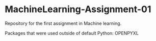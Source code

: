 # MachineLearning-Assignment-01
Repository for the first assignment in Machine learning.


Packages that were used outside of default Python:
  OPENPYXL

